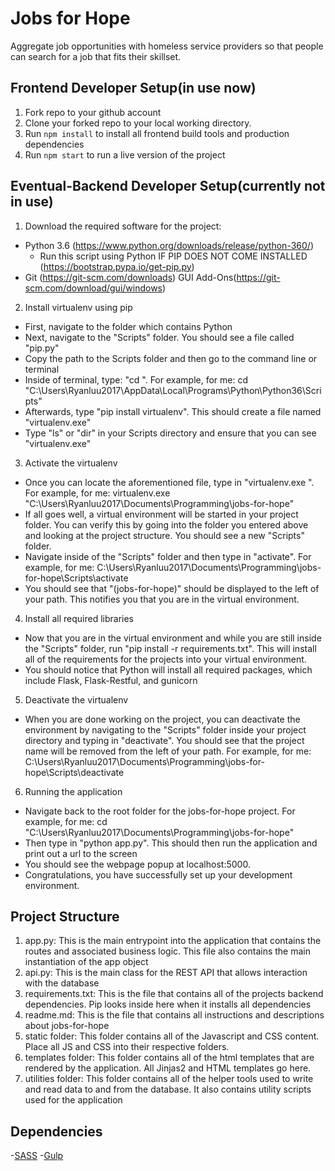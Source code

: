 # Jobs for Hope
Aggregate job opportunities with homeless service providers so that people can search for a job that fits their skillset.

## Frontend Developer Setup(in use now)
1. Fork repo to your github account
2. Clone your forked repo to your local working directory.
3. Run `npm install` to install all frontend build tools and production dependencies
4. Run `npm start` to run a live version of the project

## Eventual-Backend Developer Setup(currently not in use)

1. Download the required software for the project:
- Python 3.6 (https://www.python.org/downloads/release/python-360/)
  - Run this script using Python IF PIP DOES NOT COME INSTALLED (https://bootstrap.pypa.io/get-pip.py)
- Git (https://git-scm.com/downloads) GUI Add-Ons(https://git-scm.com/download/gui/windows)

2. Install virtualenv using pip
- First, navigate to the folder which contains Python
- Next, navigate to the "Scripts" folder. You should see a file called "pip.py"
- Copy the path to the Scripts folder and then go to the command line or terminal
- Inside of terminal, type: "cd <PATH TO YOUR SCRIPTS FOLDER>". For example, for me: cd "C:\Users\Ryanluu2017\AppData\Local\Programs\Python\Python36\Scripts"
- Afterwards, type "pip install virtualenv". This should create a file named "virtualenv.exe"
- Type "ls" or "dir" in your Scripts directory and ensure that you can see "virtualenv.exe"

3. Activate the virtualenv
- Once you can locate the aforementioned file, type in "virtualenv.exe <PATH TO YOUR PROJECT FOLDER>". For example, for me: virtualenv.exe "C:\Users\Ryanluu2017\Documents\Programming\jobs-for-hope\"
- If all goes well, a virtual environment will be started in your project folder. You can verify this by going into the folder you entered above and looking at the project structure. You should see a new "Scripts" folder.
- Navigate inside of the "Scripts" folder and then type in "activate". For example, for me: C:\Users\Ryanluu2017\Documents\Programming\jobs-for-hope\Scripts\activate
- You should see that "(jobs-for-hope)" should be displayed to the left of your path. This notifies you that you are in the virtual environment.

4. Install all required libraries
- Now that you are in the virtual environment and while you are still inside the "Scripts" folder, run "pip install -r requirements.txt". This will install all of the requirements for the projects into your virtual environment.
- You should notice that Python will install all required packages, which include Flask, Flask-Restful, and gunicorn

5. Deactivate the virtualenv
- When you are done working on the project, you can deactivate the environment by navigating to the "Scripts" folder inside your project directory and typing in "deactivate". You should see that the project name will be removed from the left of your path. For example, for me:
C:\Users\Ryanluu2017\Documents\Programming\jobs-for-hope\Scripts\deactivate

6. Running the application
- Navigate back to the root folder for the jobs-for-hope project. For example, for me: cd "C:\Users\Ryanluu2017\Documents\Programming\jobs-for-hope\"
- Then type in "python app.py". This should then run the application and print out a url to the screen
- You should see the webpage popup at localhost:5000.
- Congratulations, you have successfully set up your development environment.

## Project Structure
1. app.py: This is the main entrypoint into the application that contains the routes and associated business logic. This file also contains the main instantiation of the app object
2. api.py: This is the main class for the REST API that allows interaction with the database
3. requirements.txt: This is the file that contains all of the projects backend dependencies. Pip looks inside here when it installs all dependencies
4. readme.md: This is the file that contains all instructions and descriptions about jobs-for-hope
5. static folder: This folder contains all of the Javascript and CSS content. Place all JS and CSS into their respective folders.
6. templates folder: This folder contains all of the html templates that are rendered by the application. All Jinjas2 and HTML templates go here.
7. utilities folder: This folder contains all of the helper tools used to write and read data to and from the database. It also contains utility scripts used for the application

## Dependencies
-[SASS](https://sass-lang.com/)
-[Gulp](https://gulpjs.com/)


